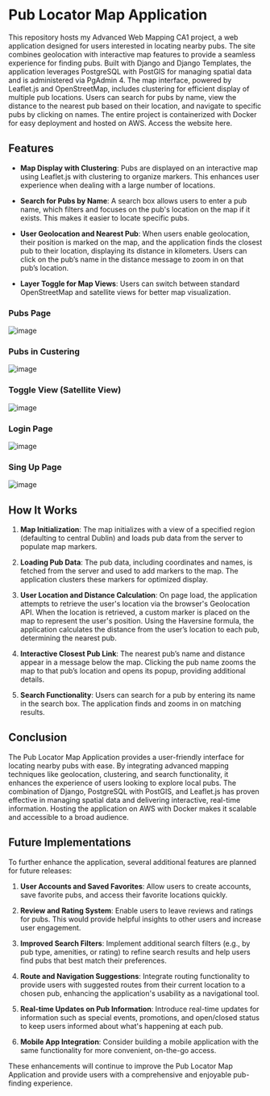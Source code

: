 # Pub Locator Map Application

This repository hosts my Advanced Web Mapping CA1 project, a web application designed for users interested in locating nearby pubs. The site combines geolocation with interactive map features to provide a seamless experience for finding pubs. Built with Django and Django Templates, the application leverages PostgreSQL with PostGIS for managing spatial data and is administered via PgAdmin 4. The map interface, powered by Leaflet.js and OpenStreetMap, includes clustering for efficient display of multiple pub locations. Users can search for pubs by name, view the distance to the nearest pub based on their location, and navigate to specific pubs by clicking on names. The entire project is containerized with Docker for easy deployment and hosted on AWS. Access the website here.


## Features

- **Map Display with Clustering**: Pubs are displayed on an interactive map using Leaflet.js with clustering to organize markers. This enhances user experience when dealing with a large number of locations.

- **Search for Pubs by Name**: A search box allows users to enter a pub name, which filters and focuses on the pub's location on the map if it exists. This makes it easier to locate specific pubs.

- **User Geolocation and Nearest Pub**: When users enable geolocation, their position is marked on the map, and the application finds the closest pub to their location, displaying its distance in kilometers. Users can click on the pub’s name in the distance message to zoom in on that pub’s location.

- **Layer Toggle for Map Views**: Users can switch between standard OpenStreetMap and satellite views for better map visualization.

### Pubs Page
![image](https://github.com/user-attachments/assets/dd6deb57-17d1-42d3-bd2d-bc15abd1dfd7)

### Pubs in Custering
![image](https://github.com/user-attachments/assets/3e83bc4e-8d89-462a-a066-8350d36bf205)

### Toggle View (Satellite View)
![image](https://github.com/user-attachments/assets/12df2686-75a4-485b-a7be-af2a0e42a992)

### Login Page
![image](https://github.com/user-attachments/assets/857124e6-34a7-4348-bb2e-0f3d9df498f6)

### Sing Up Page
![image](https://github.com/user-attachments/assets/01c010c5-9700-4702-a51a-deb64000de6b)



## How It Works

1. **Map Initialization**: The map initializes with a view of a specified region (defaulting to central Dublin) and loads pub data from the server to populate map markers.
   
2. **Loading Pub Data**: The pub data, including coordinates and names, is fetched from the server and used to add markers to the map. The application clusters these markers for optimized display.
   
3. **User Location and Distance Calculation**: On page load, the application attempts to retrieve the user's location via the browser's Geolocation API. When the location is retrieved, a custom marker is placed on the map to represent the user's position. Using the Haversine formula, the application calculates the distance from the user’s location to each pub, determining the nearest pub.

4. **Interactive Closest Pub Link**: The nearest pub’s name and distance appear in a message below the map. Clicking the pub name zooms the map to that pub’s location and opens its popup, providing additional details.

5. **Search Functionality**: Users can search for a pub by entering its name in the search box. The application finds and zooms in on matching results.

## Conclusion

The Pub Locator Map Application provides a user-friendly interface for locating nearby pubs with ease. By integrating advanced mapping techniques like geolocation, clustering, and search functionality, it enhances the experience of users looking to explore local pubs. The combination of Django, PostgreSQL with PostGIS, and Leaflet.js has proven effective in managing spatial data and delivering interactive, real-time information. Hosting the application on AWS with Docker makes it scalable and accessible to a broad audience.

## Future Implementations

To further enhance the application, several additional features are planned for future releases:

1. **User Accounts and Saved Favorites**: Allow users to create accounts, save favorite pubs, and access their favorite locations quickly.
   
2. **Review and Rating System**: Enable users to leave reviews and ratings for pubs. This would provide helpful insights to other users and increase user engagement.

3. **Improved Search Filters**: Implement additional search filters (e.g., by pub type, amenities, or rating) to refine search results and help users find pubs that best match their preferences.

4. **Route and Navigation Suggestions**: Integrate routing functionality to provide users with suggested routes from their current location to a chosen pub, enhancing the application's usability as a navigational tool.

5. **Real-time Updates on Pub Information**: Introduce real-time updates for information such as special events, promotions, and open/closed status to keep users informed about what's happening at each pub.

6. **Mobile App Integration**: Consider building a mobile application with the same functionality for more convenient, on-the-go access.

These enhancements will continue to improve the Pub Locator Map Application and provide users with a comprehensive and enjoyable pub-finding experience.

